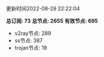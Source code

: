 更新时间2022-08-28 22:22:04

**总订阅: 73**
**总节点: 2655**
**有效节点: 695**
- v2ray节点: 289
- ss节点: 387
- trojan节点: 19
